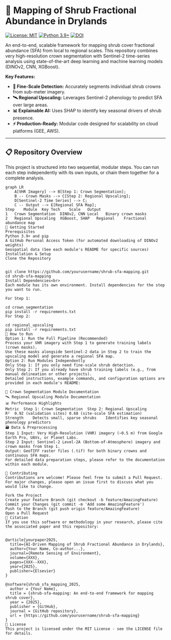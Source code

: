# 🌵 Mapping of Shrub Fractional Abundance in Drylands

[![License: MIT](https://img.shields.io/badge/License-MIT-yellow.svg)](https://opensource.org/licenses/MIT)
[![Python 3.9+](https://img.shields.io/badge/python-3.9+-blue.svg)](https://www.python.org/downloads/)
[![DOI](https://zenodo.org/badge/DOI/10.5281/zenodo.XXXXXXX.svg)](https://doi.org/10.5281/zenodo.XXXXXXX)

An end-to-end, scalable framework for mapping shrub cover fractional abundance (SFA) from local to regional scales. This repository combines very high-resolution crown segmentation with Sentinel-2 time-series analysis using state-of-the-art deep learning and machine learning models (DINOv2, CNN, XGBoost).

**Key Features:**
*   **🌿 Fine-Scale Detection:** Accurately segments individual shrub crowns from sub-meter imagery.
*   **🛰 Regional Upscaling:** Leverages Sentinel-2 phenology to predict SFA over large areas.
*   **📊 Explainable AI:** Uses SHAP to identify key seasonal drivers of shrub presence.
*   **⚡ Production-Ready:** Modular code designed for scalability on cloud platforms (GEE, AWS).

---

## 📋 Repository Overview

This project is structured into two sequential, modular steps. You can run each step independently with its own inputs, or chain them together for a complete analysis.

```mermaid
graph LR
    A[VHR Imagery] --> B[Step 1: Crown Segmentation];
    B -- Crown Masks --> C[Step 2: Regional Upscaling];
    D[Sentinel-2 Time Series] --> C;
    C -- Output --> E[Regional SFA Map];
Step	Module	Key Tech	Scale	Output
1	Crown Segmentation	DINOv2, CNN	Local	Binary crown masks
2	Regional Upscaling	XGBoost, SHAP	Regional	Fractional abundance map
🚀 Getting Started
Prerequisites
Python 3.9+ and pip
A GitHub Personal Access Token (for automated downloading of DINOv2 weights)
Geospatial data (See each module's README for specific sources)
Installation & Setup
Clone the Repository


git clone https://github.com/yourusername/shrub-sfa-mapping.git
cd shrub-sfa-mapping
Install Dependencies<br>
Each module has its own environment. Install dependencies for the step you want to run.

For Step 1:

cd crown_segmentation
pip install -r requirements.txt
For Step 2:

cd regional_upscaling
pip install -r requirements.txt
🧪 How to Run
Option 1: Run the Full Pipeline (Recommended)
Process your VHR imagery with Step 1 to generate training labels (crown masks).
Use these masks alongside Sentinel-2 data in Step 2 to train the upscaling model and generate a regional SFA map.
Option 2: Run Modules Independently
Only Step 1: If you only need fine-scale shrub detection.
Only Step 2: If you already have shrub training labels (e.g., from manual delineation or other projects).
Detailed instructions, example commands, and configuration options are provided in each module's README:

🌿 Crown Segmentation Module Documentation
🛰 Regional Upscaling Module Documentation
📊 Performance Highlights
Metric	Step 1: Crown Segmentation	Step 2: Regional Upscaling
R²	0.92 (validation sites)	0.68 (site-scale SFA estimation)
Strength	Detects small, sparse shrubs	Identifies key seasonal phenology predictors
🗃️ Data & Preprocessing
Step 1 Input: Very High-Resolution (VHR) imagery (~0.5 m) from Google Earth Pro, UAVs, or Planet Labs.
Step 2 Input: Sentinel-2 Level-2A (Bottom-of-Atmosphere) imagery and crown masks from Step 1.
Output: GeoTIFF raster files (.tif) for both binary crowns and continuous SFA maps.
For detailed data preparation steps, please refer to the documentation within each module.

🤝 Contributing
Contributions are welcome! Please feel free to submit a Pull Request. For major changes, please open an issue first to discuss what you would like to change.

Fork the Project
Create your Feature Branch (git checkout -b feature/AmazingFeature)
Commit your Changes (git commit -m 'Add some AmazingFeature')
Push to the Branch (git push origin feature/AmazingFeature)
Open a Pull Request
📜 Citation
If you use this software or methodology in your research, please cite the associated paper and this repository:


@article{yourpaper2025,
  title={AI-Driven Mapping of Shrub Fractional Abundance in Drylands},
  author={Your Name, Co-author...},
  journal={Remote Sensing of Environment},
  volume={XXX},
  pages={XXX--XXX},
  year={2025},
  publisher={Elsevier}
}

@software{shrub_sfa_mapping_2025,
  author = {Your Name},
  title = {shrub-sfa-mapping: An end-to-end framework for mapping shrub cover},
  year = {2025},
  publisher = {GitHub},
  journal = {GitHub repository},
  url = {https://github.com/yourusername/shrub-sfa-mapping}
}
📄 License
This project is licensed under the MIT License - see the LICENSE file for details.
